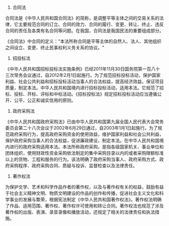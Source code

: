 
1. 合同法

合同法是《中华人民共和国合同法》的简称，是调整平等主体之间的交易关系的法律，它主要规范合同的订立、合同的效力、合同的履行、变更、转让、终止、违反合同的责任及各类有名合同等问题。在我国，合同法是我国民法的重要组成部分。

《合同法》中合同的定义："本法所称合同是平等主体的自然人、法人、其他组织之间设立、变更、终止民事权利义务关系的协议。"

1. 招投标法

《中华人民共和国招标投标法实施条例》已经2011年11月30日国务院第一百八十三次常务会议通过，自2012年2月1日起施行。为了规范招标投标活动，保护国家利益、社会公共利益和招标投标活动当事人的合法权益，提高经济效益，保证项目质量，制定本法。中华人民共和国境内进行招标投标活动，适用本法。它规范了招标、投标、开标、评标和中标活动。《招标投标法》规定招标投标活动应当遵循公开、公平、公正和诚实信用的原则。

1. 政府采购法

《中华人民共和国政府采购法》已由中华人民共和国第九届全国人民代表大会常务委员会第二十八次会议于2002年6月29日通过，自2003年1月1日起施行。为了规范政府采购行为，提高政府采购资金的使用效益，维护国家利益和社会公共利益，保护政府采购当事人的合法权益，促进廉政建设，制定本法。在中华人民共和国境内进行的政府采购适用本法。本法所称政府采购，是指各级国家机关、事业单位和团体组织，使用财政性资金采购依法制定的集中采购目录以内的或者采购限额标准以上的货物、工程和服务的行为。该法明确了政府采购当事人、政府采购方式、政府采购程序、政府采购合同、质疑与投诉、监督检查以及法律责任。

1. 著作权法

为保护文学、艺术和科学作品作者的著作权，以及与著作权有关的权益，鼓励有益于社会主义精神文明、物质文明建设的作品的创作和传播，促进社会主义文化和科学事业的发展与繁荣，根据宪法制定《中华人民共和国著作权法》。著作权法明确了作品、适用范围、著作权、著作权许可使用和转让合同。著作权法也规范了涉及著作权的出版、表演、录音录像和播放活动，还规定了相关的法律责任和执法措施。
